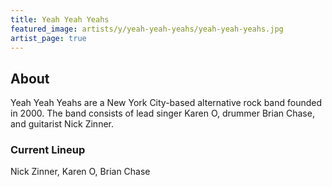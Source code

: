 ```yaml
---
title: Yeah Yeah Yeahs
featured_image: artists/y/yeah-yeah-yeahs/yeah-yeah-yeahs.jpg
artist_page: true
---
```

## About

Yeah Yeah Yeahs are a New York City-based alternative rock band founded in 2000. The band consists of lead singer Karen O, drummer Brian Chase, and guitarist Nick Zinner.

### Current Lineup

Nick Zinner, Karen O, Brian Chase

